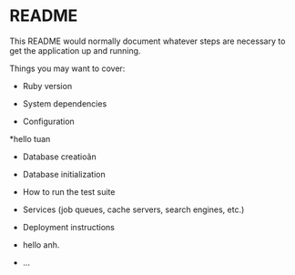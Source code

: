 # README

This README would normally document whatever steps are necessary to get the
application up and running.

Things you may want to cover:

* Ruby version

* System dependencies

* Configuration

*hello tuan

* Database creatioãn

* Database initialization

* How to run the test suite

* Services (job queues, cache servers, search engines, etc.)

* Deployment instructions
* hello anh.

* ...

